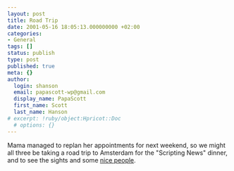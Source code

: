 ```yaml
---
layout: post
title: Road Trip
date: 2001-05-16 18:05:13.000000000 +02:00
categories:
- General
tags: []
status: publish
type: post
published: true
meta: {}
author:
  login: shanson
  email: papascott-wp@gmail.com
  display_name: PapaScott
  first_name: Scott
  last_name: Hanson
# excerpt: !ruby/object:Hpricot::Doc
  # options: {}
---
```

<p>Mama managed to replan her appointments for next weekend, so we might all three be taking a road trip to Amsterdam for the "Scripting News" dinner, and to see the sights and some <a href="http://andrea.editthispage.com">nice </a><a href="http://spicynoodles.com">people</a>.</p>
